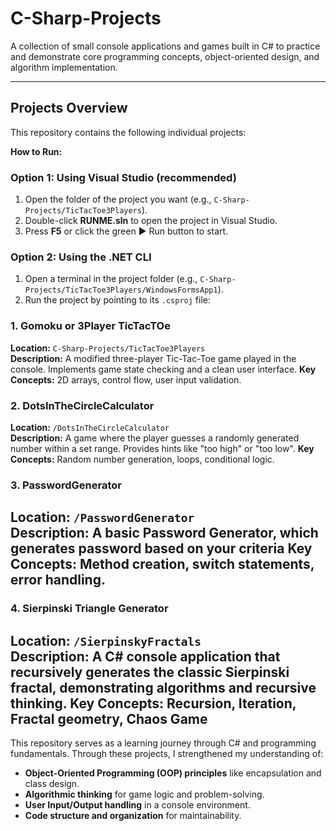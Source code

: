 # C-Sharp-Projects

A collection of small console applications and games built in C# to practice and demonstrate core programming concepts, object-oriented design, and algorithm implementation.

---

## Projects Overview

This repository contains the following individual projects:

**How to Run:**
### Option 1: Using Visual Studio (recommended)
1. Open the folder of the project you want (e.g., `C-Sharp-Projects/TicTacToe3Players`).
2. Double-click **RUNME.sln** to open the project in Visual Studio.
3. Press **F5** or click the green ▶ Run button to start.

### Option 2: Using the .NET CLI
1. Open a terminal in the project folder (e.g., `C-Sharp-Projects/TicTacToe3Players/WindowsFormsApp1`).
2. Run the project by pointing to its `.csproj` file:


### 1. Gomoku or 3Player TicTacTOe
**Location:** `C-Sharp-Projects/TicTacToe3Players`  
**Description:** A modified three-player Tic-Tac-Toe game played in the console. Implements game state checking and a clean user interface.
**Key Concepts:** 2D arrays, control flow, user input validation.

### 2. DotsInTheCircleCalculator
**Location:** `/DotsInTheCircleCalculator`  
**Description:** A game where the player guesses a randomly generated number within a set range. Provides hints like "too high" or "too low".
**Key Concepts:** Random number generation, loops, conditional logic.

### 3. PasswordGenerator
**Location:** `/PasswordGenerator`  
**Description:** A basic Password Generator, which generates password based on your criteria
**Key Concepts:** Method creation, switch statements, error handling.
---
### 4. Sierpinski Triangle Generator
**Location:** `/SierpinskyFractals`  
**Description:** A C# console application that recursively generates the classic Sierpinski fractal, demonstrating algorithms and recursive thinking.
**Key Concepts:** Recursion, Iteration, Fractal geometry, Chaos Game
---

This repository serves as a learning journey through C# and programming fundamentals. Through these projects, I strengthened my understanding of:
- **Object-Oriented Programming (OOP) principles** like encapsulation and class design.
- **Algorithmic thinking** for game logic and problem-solving.
- **User Input/Output handling** in a console environment.
- **Code structure and organization** for maintainability.
